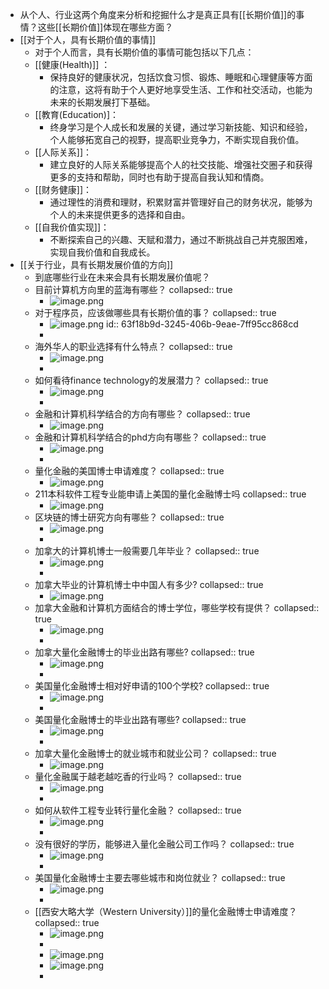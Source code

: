 - 从个人、行业这两个角度来分析和挖掘什么才是真正具有[[长期价值]]的事情？这些[[长期价值]]体现在哪些方面？
- [[对于个人，具有长期价值的事情]]
	- 对于个人而言，具有长期价值的事情可能包括以下几点：
	- [[健康(Health)]] ：
		- 保持良好的健康状况，包括饮食习惯、锻炼、睡眠和心理健康等方面的注意，这将有助于个人更好地享受生活、工作和社交活动，也能为未来的长期发展打下基础。
	- [[教育(Education)]：
		- 终身学习是个人成长和发展的关键，通过学习新技能、知识和经验，个人能够拓宽自己的视野，提高职业竞争力，不断实现自我价值。
	- [[人际关系]]：
		- 建立良好的人际关系能够提高个人的社交技能、增强社交圈子和获得更多的支持和帮助，同时也有助于提高自我认知和情商。
	- [[财务健康]]：
		- 通过理性的消费和理财，积累财富并管理好自己的财务状况，能够为个人的未来提供更多的选择和自由。
	- [[自我价值实现]]：
		- 不断探索自己的兴趣、天赋和潜力，通过不断挑战自己并克服困难，实现自我价值和自我成长。
- [[关于行业，具有长期发展价值的方向]]
	- 到底哪些行业在未来会具有长期发展价值呢？
	- 目前计算机方向里的蓝海有哪些？
	  collapsed:: true
		- ![image.png](../assets/image_1676774459322_0.png)
	- 对于程序员，应该做哪些具有长期价值的事？
	  collapsed:: true
		- ![image.png](../assets/image_1676775114792_0.png)
		  id:: 63f18b9d-3245-406b-9eae-7ff95cc868cd
		-
	- 海外华人的职业选择有什么特点？
	  collapsed:: true
		- ![image.png](../assets/image_1676775814229_0.png)
		-
	- 如何看待finance technology的发展潜力？
	  collapsed:: true
		- ![image.png](../assets/image_1676775925773_0.png)
		-
	- 金融和计算机科学结合的方向有哪些？
	  collapsed:: true
		- ![image.png](../assets/image_1676776066149_0.png)
	- 金融和计算机科学结合的phd方向有哪些？
	  collapsed:: true
		- ![image.png](../assets/image_1676776193447_0.png)
		-
	- 量化金融的美国博士申请难度？
	  collapsed:: true
		- ![image.png](../assets/image_1676776287736_0.png)
	- 211本科软件工程专业能申请上美国的量化金融博士吗
	  collapsed:: true
		- ![image.png](../assets/image_1676776439129_0.png)
	- 区块链的博士研究方向有哪些？
	  collapsed:: true
		- ![image.png](../assets/image_1676776552590_0.png)
		-
	- 加拿大的计算机博士一般需要几年毕业？
	  collapsed:: true
		- ![image.png](../assets/image_1676776583040_0.png)
		-
	- 加拿大毕业的计算机博士中中国人有多少?
	  collapsed:: true
		- ![image.png](../assets/image_1676776658390_0.png)
	- 加拿大金融和计算机方面结合的博士学位，哪些学校有提供？
	  collapsed:: true
		- ![image.png](../assets/image_1676776801220_0.png)
		-
	- 加拿大量化金融博士的毕业出路有哪些?
	  collapsed:: true
		- ![image.png](../assets/image_1676776876869_0.png)
		-
	- 美国量化金融博士相对好申请的100个学校?
	  collapsed:: true
		- ![image.png](../assets/image_1676778625160_0.png)
		-
	- 美国量化金融博士的毕业出路有哪些?
	  collapsed:: true
		- ![image.png](../assets/image_1676778677095_0.png)
		-
	- 加拿大量化金融博士的就业城市和就业公司？
	  collapsed:: true
		- ![image.png](../assets/image_1676778769571_0.png)
	- 量化金融属于越老越吃香的行业吗？
	  collapsed:: true
		- ![image.png](../assets/image_1676778854563_0.png)
		-
	- 如何从软件工程专业转行量化金融？
	  collapsed:: true
		- ![image.png](../assets/image_1676778976609_0.png)
		-
	- 没有很好的学历，能够进入量化金融公司工作吗？
	  collapsed:: true
		- ![image.png](../assets/image_1676779041763_0.png)
		-
	- 美国量化金融博士主要去哪些城市和岗位就业？
	  collapsed:: true
		- ![image.png](../assets/image_1676779070641_0.png)
		-
	- [[西安大略大学（Western University）]]的量化金融博士申请难度？
	  collapsed:: true
		- ![image.png](../assets/image_1676779172000_0.png)
		-
		- ![image.png](../assets/image_1676779253713_0.png)
		- ![image.png](../assets/image_1676779328318_0.png)
		-